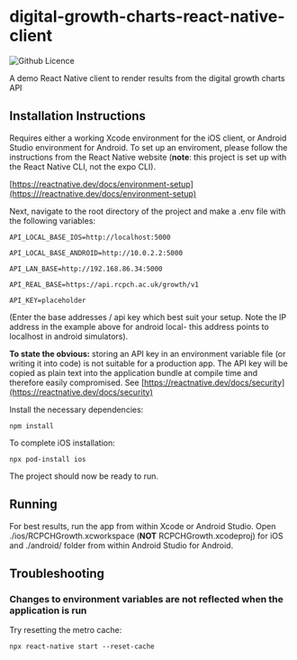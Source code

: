 # digital-growth-charts-react-native-client

![Github Licence](https://img.shields.io/github/license/rcpch/digital-growth-charts-react-native-client)

A demo React Native client to render results from the digital growth charts API

## Installation Instructions

Requires either a working Xcode environment for the iOS client, or Android Studio environment for Android. To set up an enviroment, please follow the instructions from the React Native website (**note**: this project is set up with the React Native CLI, not the expo CLI).

[https://reactnative.dev/docs/environment-setup](https:///reactnative.dev/docs/environment-setup)

Next, navigate to the root directory of the project and make a .env file with the following variables:

`API_LOCAL_BASE_IOS=http://localhost:5000`

`API_LOCAL_BASE_ANDROID=http://10.0.2.2:5000`

`API_LAN_BASE=http://192.168.86.34:5000`

`API_REAL_BASE=https://api.rcpch.ac.uk/growth/v1`

`API_KEY=placeholder`

(Enter the base addresses / api key which best suit your setup. Note the IP address in the example above for android local- this address points to localhost in android simulators).

**To state the obvious:** storing an API key in an environment variable file (or writing it into code) is not suitable for a production app. The API key will be copied as plain text into the application bundle at compile time and therefore easily compromised. See [https://reactnative.dev/docs/security](https://reactnative.dev/docs/security)

Install the necessary dependencies:

`npm install`

To complete iOS installation:

`npx pod-install ios`

The project should now be ready to run.

## Running

For best results, run the app from within Xcode or Android Studio. Open ./ios/RCPCHGrowth.xcworkspace (**NOT** RCPCHGrowth.xcodeproj) for iOS and ./android/ folder from within Android Studio for Android.

## Troubleshooting

### Changes to environment variables are not reflected when the application is run

Try resetting the metro cache:

`npx react-native start --reset-cache`
